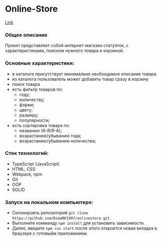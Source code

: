 # Online-Store

[Link](https://keen-bubblegum-ae080e.netlify.app/)

### Общее описание
Проект представляет собой интернет-магазин статуэток, с характеристиками, поиском нужного товара и корзиной.

### Основные характеристики:

- в каталоге присутствует минимально необходимое описание товара
- из каталога пользователь может добавить товар сразу в корзину
- поиск товара
- есть фильтр товаров по:
  * году;
  * количеству;
  * форме;
  * цвету;
  * размеру;
  * популярности;
- есть сортировка товара по:
  * названию (А-Я/Я-А);
  * возрастанию/убыванию года;
  * возрастанию/убыванию количества;

### Стек технологий:

- TypeScript (JavaScript)
- HTML, CSS
- Webpack, npm
- Git
- OOP
- SOLID

### Запуск на локальном компьютере:

- Склонировть репозиторий `git clone https://github.com/DimaRK1997/onlinestore.git`.
- Выполните комманду `npm install` для установить зависимости.
- Далее, введите `npm run start` после этого откроется новая вкладка в браузере с готовыйм приложением.
